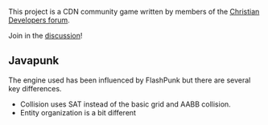 This project is a CDN community game written by members of the [Christian Developers forum](http://talk.christiandevs.com).

Join in the [discussion](http://talk.christiandevs.com/viewforum.php?f=40)!

Javapunk
--------------------

The engine used has been influenced by FlashPunk but there are several key differences.

* Collision uses SAT instead of the basic grid and AABB collision.
* Entity organization is a bit different
